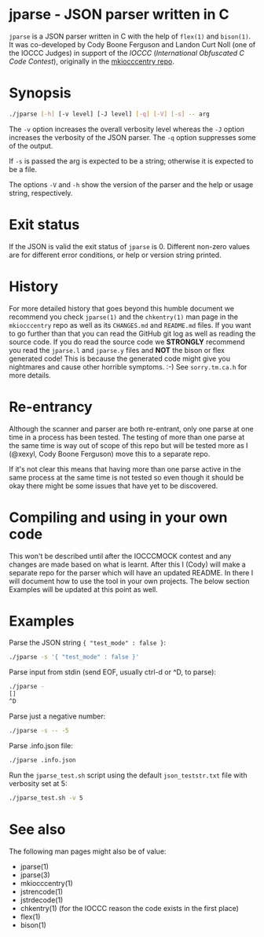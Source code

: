 # jparse - JSON parser written in C

`jparse` is a JSON parser written in C with the help of `flex(1)` and
`bison(1)`. It was co-developed by Cody Boone Ferguson and Landon Curt Noll (one
of the IOCCC Judges) in support of the *IOCCC* (_International Obfuscated C Code
Contest_), originally in the [mkiocccentry repo](https://github.com/ioccc-src/mkiocccentry).

# Synopsis

```sh
./jparse [-h] [-v level] [-J level] [-q] [-V] [-s] -- arg
```

The `-v` option increases the overall verbosity level whereas the `-J` option
increases the verbosity of the JSON parser. The `-q` option suppresses some of
the output.

If `-s` is passed the arg is expected to be a string; otherwise it is expected
to be a file.

The options `-V` and `-h` show the version of the parser and the help or usage
string, respectively.

# Exit status

If the JSON is valid the exit status of `jparse` is 0. Different non-zero values
are for different error conditions, or help or version string printed.


# History

For more detailed history that goes beyond this humble document we
recommend you check `jparse(1)` and the `chkentry(1)` man page in the
`mkiocccentry` repo as well as its `CHANGES.md` and `README.md` files. If you
want to go further than that you can read the GitHub git log as well as reading
the source code. If you do read the source code we **STRONGLY** recommend you
read the `jparse.l` and `jparse.y` files and **NOT** the bison or flex generated
code! This is because the generated code might give you nightmares and cause
other horrible symptoms. :-) See `sorry.tm.ca.h` for more details.

# Re-entrancy

Although the scanner and parser are both re-entrant, only one parse at one time
in a process has been tested. The testing of more than one parse at the same
time is way out of scope of this repo but will be tested more as I (@xexyl, Cody
Boone Ferguson) move this to a separate repo.

If it's not clear this means that having more than one parse active in the same
process at the same time is not tested so even though it should be okay there
might be some issues that have yet to be discovered.

# Compiling and using in your own code

This won't be described until after the IOCCCMOCK contest and any changes are
made based on what is learnt. After this I (Cody) will make a separate repo for
the parser which will have an updated README. In there I will document how to
use the tool in your own projects. The below section Examples will be updated at
this point as well.

# Examples

Parse the JSON string `{ "test_mode" : false }`:

```sh
./jparse -s '{ "test_mode" : false }'
```

Parse input from stdin (send EOF, usually ctrl-d or ^D, to parse):

```sh
./jparse -
[]
^D
```

Parse just a negative number:

```sh
./jparse -s -- -5
```

Parse .info.json file:

```sh
./jparse .info.json
```

Run the `jparse_test.sh` script using the default `json_teststr.txt` file with verbosity set at 5:

```sh
./jparse_test.sh -v 5
```
# See also
       
The following man pages might also be of value:

- jparse(1)
- jparse(3)
- mkiocccentry(1)
- jstrencode(1)
- jstrdecode(1)
- chkentry(1) (for the IOCCC reason the code exists in the first place)
- flex(1)
- bison(1)
